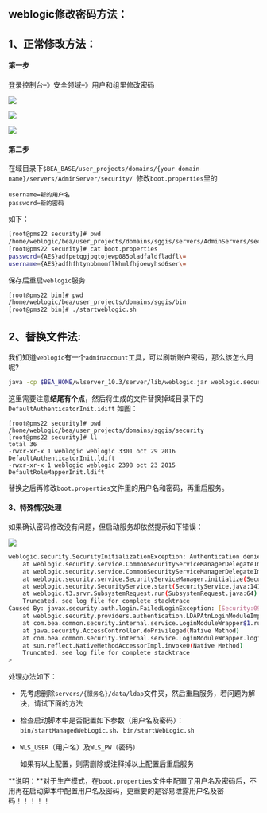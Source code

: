 ## weblogic修改密码方法：
## 1、正常修改方法：
#### 第一步

登录控制台–》安全领域–》用户和组里修改密码

![](https://syske-pic-bed.oss-cn-hangzhou.aliyuncs.com/imgs/images/1568941214337.png)

![](https://syske-pic-bed.oss-cn-hangzhou.aliyuncs.com/imgs/images/1568941347550.png)

![](https://syske-pic-bed.oss-cn-hangzhou.aliyuncs.com/imgs/images/1568941564506.png)

#### 第二步

在域目录下`$BEA_BASE/user_projects/domains/{your domain name}/servers/AdminServer/security/ `修改`boot.properties`里的

```properties
username=新的用户名
password=新的密码
```

如下：

```sh
[root@pms22 security]# pwd
/home/weblogic/bea/user_projects/domains/sggis/servers/AdminServers/security
[root@pms22 security]# cat boot.properties
password={AES}adfpetqgjpqtojewp085oladfaldfladfl\=
username={AES}adfhfhtynbbmomflkhmlfhjoewyhsd6ser\=
```



保存后重启`weblogic`服务

```sh
[root@pms22 bin]# pwd
/home/weblogic/bea/user_projects/domains/sggis/bin
[root@pms22 bin]# ./startweblogic.sh
```



## 2、替换文件法:
我们知道`weblogic`有一个`adminaccount`工具，可以刷新账户密码，那么该怎么用呢?

```sh
java -cp $BEA_HOME/wlserver_10.3/server/lib/weblogic.jar weblogic.security.utils.AdminAccount username password . 
```

这里需要注意**结尾有个点**，然后将生成的文件替换掉域目录下的`DefaultAuthenticatorInit.idift`
如图：

```shell
[root@pms22 security]# pwd
/home/weblogic/bea/user_projects/domains/sggis/security
[root@pms22 security]# ll
total 36
-rwxr-xr-x 1 weblogic weblogic 3301 oct 29 2016 DefaultAuthenticatorInit.ldift
-rwxr-xr-x 1 weblogic weblogic 2398 oct 23 2015 DefaultRoleMapperInit.ldift
```

替换之后再修改`boot.properties`文件里的用户名和密码，再重启服务。

#### 3、特殊情况处理

如果确认密码修改没有问题，但启动服务却依然提示如下错误：

![](https://syske-pic-bed.oss-cn-hangzhou.aliyuncs.com/imgs/images/1568994238747.png)

```sh
weblogic.security.SecurityInitializationException: Authentication denied: Boot identity not valid; The user name and/or password from the boot identity file (boot.properties) is not valid. The boot identity may have been changed since the boot identity file was created. Please edit and update the boot identity file with the proper values of username and password. The first time the updated boot identity file is used to start the server, these new values are encrypted.
	at weblogic.security.service.CommonSecurityServiceManagerDelegateImpl.doBootAuthorization(CommonSecurityServiceManagerDelegateImpl.java:960)
	at weblogic.security.service.CommonSecurityServiceManagerDelegateImpl.initialize(CommonSecurityServiceManagerDelegateImpl.java:1054)
	at weblogic.security.service.SecurityServiceManager.initialize(SecurityServiceManager.java:888)
	at weblogic.security.SecurityService.start(SecurityService.java:141)
	at weblogic.t3.srvr.SubsystemRequest.run(SubsystemRequest.java:64)
	Truncated. see log file for complete stacktrace
Caused By: javax.security.auth.login.FailedLoginException: [Security:090304]Authentication Failed: User weblogic javax.security.auth.login.FailedLoginException: [Security:090302]Authentication Failed: User weblogic denied
	at weblogic.security.providers.authentication.LDAPAtnLoginModuleImpl.login(LDAPAtnLoginModuleImpl.java:261)
	at com.bea.common.security.internal.service.LoginModuleWrapper$1.run(LoginModuleWrapper.java:110)
	at java.security.AccessController.doPrivileged(Native Method)
	at com.bea.common.security.internal.service.LoginModuleWrapper.login(LoginModuleWrapper.java:106)
	at sun.reflect.NativeMethodAccessorImpl.invoke0(Native Method)
	Truncated. see log file for complete stacktrace
> 
```

处理办法如下：

- 先考虑删除`servers/{服务名}/data/ldap`文件夹，然后重启服务，若问题为解决，请试下面的方法

- 检查启动脚本中是否配置如下参数（用户名及密码）：`bin/startManagedWebLogic.sh`、`bin/startWebLogic.sh`

- `WLS_USER`（用户名）及`WLS_PW`（密码）

  如果有以上配置，则需删除或注释掉以上配置后重启服务

**说明：**对于生产模式，在`boot.properties`文件中配置了用户名及密码后，不用再在启动脚本中配置用户名及密码，更重要的是容易泄露用户名及密码！！！！！
